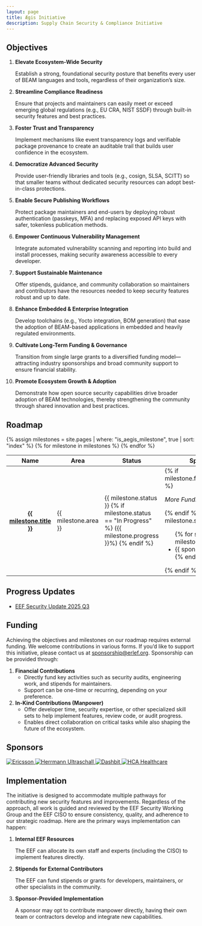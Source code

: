 ```yaml
---
layout: page
title: Ægis Initiative
description: Supply Chain Security & Compliance Initiative
---
```


## Objectives

1. **Elevate Ecosystem-Wide Security**
    
    Establish a strong, foundational security posture that benefits every user
    of BEAM languages and tools, regardless of their organization’s size.
    
2. **Streamline Compliance Readiness**
    
    Ensure that projects and maintainers can easily meet or exceed emerging
    global regulations (e.g., EU CRA, NIST SSDF) through built-in security
    features and best practices.
    
3. **Foster Trust and Transparency**
    
    Implement mechanisms like event transparency logs and verifiable package
    provenance to create an auditable trail that builds user confidence in the
    ecosystem.
    
4. **Democratize Advanced Security**
    
    Provide user-friendly libraries and tools (e.g., cosign, SLSA, SCITT) so
    that smaller teams without dedicated security resources can adopt
    best-in-class protections.
    
5. **Enable Secure Publishing Workflows**
    
    Protect package maintainers and end-users by deploying robust authentication
    (passkeys, MFA) and replacing exposed API keys with safer, tokenless
    publication methods.
    
6. **Empower Continuous Vulnerability Management**
    
    Integrate automated vulnerability scanning and reporting into build and
    install processes, making security awareness accessible to every developer.
    
7. **Support Sustainable Maintenance**
    
    Offer stipends, guidance, and community collaboration so maintainers and
    contributors have the resources needed to keep security features robust and
    up to date.
    
8. **Enhance Embedded & Enterprise Integration**
    
    Develop toolchains (e.g., Yocto integration, BOM generation) that ease the
    adoption of BEAM-based applications in embedded and heavily regulated
    environments.
    
9. **Cultivate Long-Term Funding & Governance**
    
    Transition from single large grants to a diversified funding
    model—attracting industry sponsorships and broad community support to ensure
    financial stability.
    
10. **Promote Ecosystem Growth & Adoption**
    
    Demonstrate how open source security capabilities drive broader adoption of
    BEAM technologies, thereby strengthening the community through shared
    innovation and best practices.

## Roadmap

<div class="table-responsive">
  <table class="table table-striped table-bordered">
    <thead class="thead-dark">
      <tr>
        <th scope="col">Name</th>
        <th scope="col">Area</th>
        <th scope="col">Status</th>
        <th scope="col">Sponsors</th>
      </tr>
    </thead>
    <tbody>
      {% assign milestones = site.pages | where: "is_aegis_milestone", true | sort: "index" %}
      {% for milestone in milestones %}
        <tr>
          <th scope="row">
            <a href="{{ milestone.url }}">
              {{ milestone.title }}
            </a>
          </th>
          <td>{{ milestone.area }}</td>
          <td>
            {{ milestone.status }}
            {% if milestone.status == "In Progress" %}
              ({{ milestone.progress }}%)
            {% endif %}
          </td>
          <td>
            {% if milestone.funding_required %}
              <p>
                <em>More Funding Required</em>
              </p>
            {% endif %}
            {% if milestone.sponsors %}
              <ul class="randomize-order">
                {% for sponsor in milestone.sponsors %}
                  <li>
                    {{ sponsor }}
                  </li>
                {% endfor %}
              </ul>
            {% endif %}
          </td>
        </tr>
      {% endfor %}
    </tbody>
  </table>
</div>


## Progress Updates

* [EEF Security Update 2025 Q3](/assets/aegis/updates/2025-q3.pdf)

## Funding

Achieving the objectives and milestones on our roadmap requires external
funding. We welcome contributions in various forms. If you’d like to support
this initiative, please contact us at [sponsorship@erlef.org](mailto:sponsorship@erlef.org).
Sponsorship can be provided through:

1. **Financial Contributions**
    - Directly fund key activities such as security audits, engineering work,
      and stipends for maintainers.
    - Support can be one-time or recurring, depending on your preference.
2. **In-Kind Contributions (Manpower)**
    - Offer developer time, security expertise, or other specialized skill sets
      to help implement features, review code, or audit progress.
    - Enables direct collaboration on critical tasks while also shaping the
      future of the ecosystem.

## Sponsors

<div class="sponsors randomize-order mb-5">
  <a href="https://www.ericsson.com/">
    <img src="/assets/aegis/sponsors/ericsson.svg" alt="Ericsson" />
  </a>
  <a href="https://www.herrmannultraschall.com/">
    <img src="/assets/aegis/sponsors/herrmann-ultraschall.svg" alt="Herrmann Ultraschall" />
  </a>
  <a href="https://dashbit.co/">
    <img src="/assets/aegis/sponsors/dashbit.png" alt="Dashbit" />
  </a>
  <a href="https://hcahealthcare.com/">
    <img src="/assets/aegis/sponsors/hca.png" alt="HCA Healthcare" />
  </a>
</div>


## Implementation

The initiative is designed to accommodate multiple pathways for contributing new
security features and improvements. Regardless of the approach, all work is
guided and reviewed by the EEF Security Working Group and the EEF CISO to ensure
consistency, quality, and adherence to our strategic roadmap. Here are the
primary ways implementation can happen:

1. **Internal EEF Resources**
    
    The EEF can allocate its own staff and experts (including the CISO) to
    implement features directly.
    
2. **Stipends for External Contributors**
    
    The EEF can fund stipends or grants for developers, maintainers, or other
    specialists in the community.
    
3. **Sponsor-Provided Implementation**
    
    A sponsor may opt to contribute manpower directly, having their own team or
    contractors develop and integrate new capabilities.

